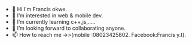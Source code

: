 - 👋 Hi I'm Francis okwe.
- 👀 I’m interested in web & mobile dev.
- 🌱 I’m currently learning c++,js,.....
- 💞️ I’m looking forward to collaborating anyone.
- 📫 How to reach me ->>(mobile :08023425802. Facebook:Francis y.t).
